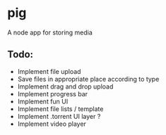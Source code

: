 pig
===

A node app for storing media

Todo:
-----

- Implement file upload
- Save files in appropriate place according to type
- Implement drag and drop upload
- Implement progress bar
- Implement fun UI
- Implement file lists / template
- Implement .torrent UI layer ?
- Implement video player
